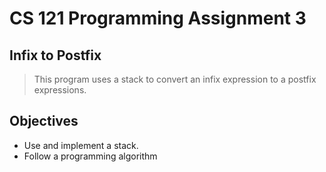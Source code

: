 # CS 121 Programming Assignment 3 

## Infix to Postfix

> This program uses a stack to convert an infix expression to a postfix expressions. 

## Objectives 

- Use and implement a stack.  
- Follow a programming algorithm
